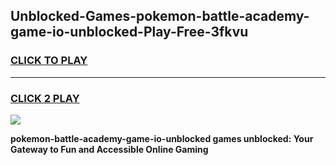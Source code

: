 
## Unblocked-Games-pokemon-battle-academy-game-io-unblocked-Play-Free-3fkvu
<h3>
<a href="https://premium76.site?title=pokemon-battle-academy-game-io-unblocked&ref=18A1">CLICK TO PLAY</a></h3>
<hr>

<h3>
<a href="https://premium76.site?title=pokemon-battle-academy-game-io-unblocked&ref=18A1">CLICK 2 PLAY</a>
  
</h3>

<a href="https://premium76.site?title=pokemon-battle-academy-game-io-unblocked&ref=18A1"><img src="https://clearcache.store/games.png"></a>


**pokemon-battle-academy-game-io-unblocked games unblocked: Your Gateway to Fun and Accessible Online Gaming**
